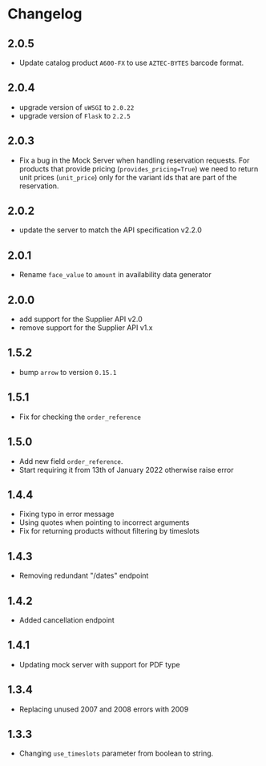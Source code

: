# Changelog

## 2.0.5

- Update catalog product `A600-FX` to use `AZTEC-BYTES` barcode format.

## 2.0.4

- upgrade version of `uWSGI` to `2.0.22`
- upgrade version of `Flask` to `2.2.5`

## 2.0.3

- Fix a bug in the Mock Server when handling reservation requests. For products that provide pricing
(`provides_pricing=True`) we need to return unit prices (`unit_price`) only for the variant ids that are part of the 
reservation.

## 2.0.2

- update the server to match the API specification v2.2.0

## 2.0.1

- Rename `face_value` to `amount` in availability data generator

## 2.0.0

- add support for the Supplier API v2.0
- remove support for the Supplier API v1.x

## 1.5.2

- bump `arrow` to version `0.15.1`

## 1.5.1

- Fix for checking the `order_reference`

## 1.5.0

- Add new field `order_reference`.
- Start requiring it from 13th of January 2022 otherwise raise error

## 1.4.4

- Fixing typo in error message
- Using quotes when pointing to incorrect arguments
- Fix for returning products without filtering by timeslots

## 1.4.3

- Removing redundant "/dates" endpoint

## 1.4.2

- Added cancellation endpoint

## 1.4.1

- Updating mock server with support for PDF type

## 1.3.4

- Replacing unused 2007 and 2008 errors with 2009

## 1.3.3

- Changing `use_timeslots` parameter from boolean to string.
